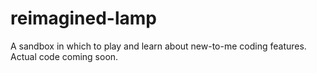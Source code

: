 # reimagined-lamp
A sandbox in which to play and learn about new-to-me coding features. Actual code coming soon.
